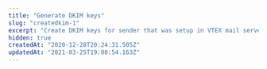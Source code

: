 ```yaml
---
title: "Generate DKIM keys"
slug: "createdkim-1"
excerpt: "Create DKIM keys for sender that was setup in VTEX mail servers"
hidden: true
createdAt: "2020-12-28T20:24:31.505Z"
updatedAt: "2021-03-25T19:08:54.163Z"
---
```

